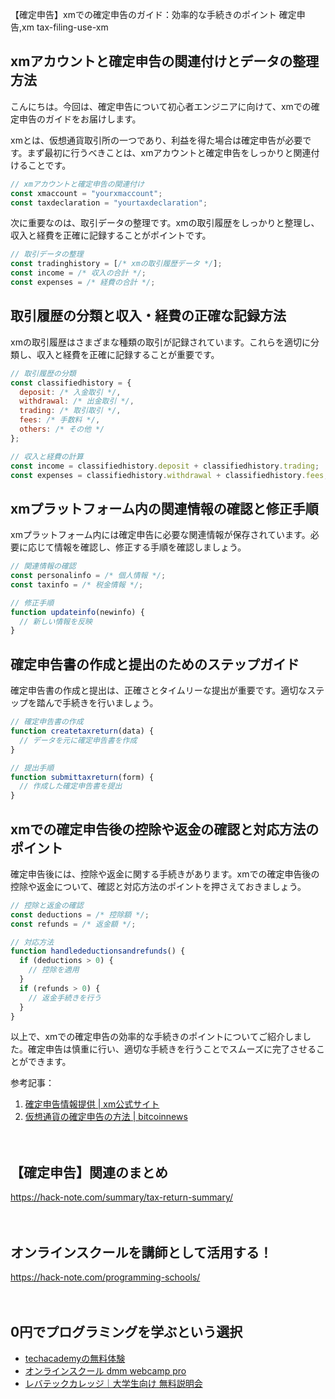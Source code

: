 【確定申告】xmでの確定申告のガイド：効率的な手続きのポイント
確定申告,xm
tax-filing-use-xm

## xmアカウントと確定申告の関連付けとデータの整理方法

こんにちは。今回は、確定申告について初心者エンジニアに向けて、xmでの確定申告のガイドをお届けします。

xmとは、仮想通貨取引所の一つであり、利益を得た場合は確定申告が必要です。まず最初に行うべきことは、xmアカウントと確定申告をしっかりと関連付けることです。

```javascript
// xmアカウントと確定申告の関連付け
const xmaccount = "yourxmaccount";
const taxdeclaration = "yourtaxdeclaration";
```

次に重要なのは、取引データの整理です。xmの取引履歴をしっかりと整理し、収入と経費を正確に記録することがポイントです。

```javascript
// 取引データの整理
const tradinghistory = [/* xmの取引履歴データ */];
const income = /* 収入の合計 */;
const expenses = /* 経費の合計 */;
```

## 取引履歴の分類と収入・経費の正確な記録方法

xmの取引履歴はさまざまな種類の取引が記録されています。これらを適切に分類し、収入と経費を正確に記録することが重要です。

```javascript
// 取引履歴の分類
const classifiedhistory = {
  deposit: /* 入金取引 */,
  withdrawal: /* 出金取引 */,
  trading: /* 取引取引 */,
  fees: /* 手数料 */,
  others: /* その他 */
};

// 収入と経費の計算
const income = classifiedhistory.deposit + classifiedhistory.trading;
const expenses = classifiedhistory.withdrawal + classifiedhistory.fees;
```

## xmプラットフォーム内の関連情報の確認と修正手順

xmプラットフォーム内には確定申告に必要な関連情報が保存されています。必要に応じて情報を確認し、修正する手順を確認しましょう。

```javascript
// 関連情報の確認
const personalinfo = /* 個人情報 */;
const taxinfo = /* 税金情報 */;

// 修正手順
function updateinfo(newinfo) {
  // 新しい情報を反映
}
```

## 確定申告書の作成と提出のためのステップガイド

確定申告書の作成と提出は、正確さとタイムリーな提出が重要です。適切なステップを踏んで手続きを行いましょう。

```javascript
// 確定申告書の作成
function createtaxreturn(data) {
  // データを元に確定申告書を作成
}

// 提出手順
function submittaxreturn(form) {
  // 作成した確定申告書を提出
}
```

## xmでの確定申告後の控除や返金の確認と対応方法のポイント

確定申告後には、控除や返金に関する手続きがあります。xmでの確定申告後の控除や返金について、確認と対応方法のポイントを押さえておきましょう。

```javascript
// 控除と返金の確認
const deductions = /* 控除額 */;
const refunds = /* 返金額 */;

// 対応方法
function handledeductionsandrefunds() {
  if (deductions > 0) {
    // 控除を適用
  }
  if (refunds > 0) {
    // 返金手続きを行う
  }
}
```

以上で、xmでの確定申告の効率的な手続きのポイントについてご紹介しました。確定申告は慎重に行い、適切な手続きを行うことでスムーズに完了させることができます。

参考記事：
1. [確定申告情報提供 | xm公式サイト](https://www.xm.com/mt/jp/personal/account-compliance-tax)
2. [仮想通貨の確定申告の方法 | bitcoinnews](https://bitcoinnews.com/ja/news/%e4%bb%ae%e6%83%b3%e9%80%9a%e8%b2%a8%e3%81%ae%e7%a2%ba%e5%ae%9a%e7%94%b3%e5%91%8a%e3%81%ae%e6%96%b9%e6%b3%95/)

　

## 【確定申告】関連のまとめ
https://hack-note.com/summary/tax-return-summary/

　

## オンラインスクールを講師として活用する！
https://hack-note.com/programming-schools/

　

## 0円でプログラミングを学ぶという選択
- [techacademyの無料体験](//af.moshimo.com/af/c/click?a_id=2612475&amp;p_id=1555&amp;pc_id=2816&amp;pl_id=22706&amp;url=https%3a%2f%2ftechacademy.jp%2fhtmlcss-trial%3futm_source%3dmoshimo%26utm_medium%3daffiliate%26utm_campaign%3dtextad)
- [オンラインスクール dmm webcamp pro](//af.moshimo.com/af/c/click?a_id=2612482&amp;p_id=1363&amp;pc_id=2297&amp;pl_id=39999&amp;guid=on)
- [レバテックカレッジ｜大学生向け 無料説明会](//af.moshimo.com/af/c/click?a_id=4071793&p_id=3198&pc_id=7488&pl_id=41848)

